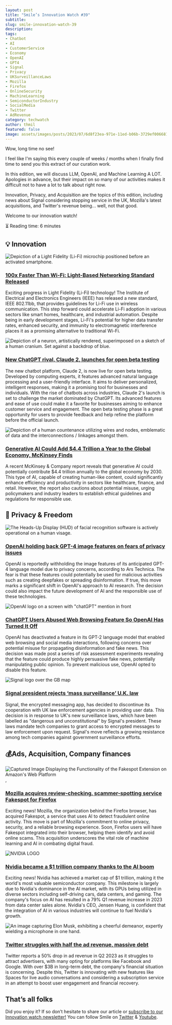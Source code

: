 ```yaml
---
layout: post
title: "Smile’s Innovation Watch #39"
subtitle:
slug: smile-innovation-watch-39
description:
tags:
- Chatbot
- AI
- CustomerService
- Economy
- OpenAI
- GPT4
- Signal
- Privacy
- UKSurveillanceLaws
- Mozilla
- Firefox
- OnlineSecurity
- MachineLearning
- SemiconductorIndustry
- SocialMedia
- Twitter
- AdRevenue
category: techwatch
author: thmil
featured: false
image: assets/images/posts/2023/07/6d8f23ea-971e-11ed-b06b-3729ef006681_1689942937063-claude2_hero_4-760x380.jpg
---
```

Wow, long time no see!

I feel like I'm saying this every couple of weeks / months when I finally find time to send you this extract of our curation work.

In this edition, we will discuss LLM, OpenAI, and Machine Learning A LOT. Apologies in advance, but their impact on so many of our activities makes it difficult not to have a lot to talk about right now.

Innovation, Privacy, and Acquisition are the topics of this edition, including news about Signal considering stopping service in the UK, Mozilla's latest acquisitions, and Twitter's revenue being... well, not that good.

Welcome to our innovation watch!

⏳ Reading time: 6 minutes

## 💡 Innovation

![Depiction of a Light Fidelity (Li-Fi) microchip positioned before an activated smartphone.](/assets/images/posts/2023/07/6d8f23ea-971e-11ed-b06b-3729ef006681_1689942723248-E93zT7HakCqciBbc75KeM4-1200-80.jpg)

### [100x Faster Than Wi-Fi: Light-Based Networking Standard Released](https://www.tomshardware.com/news/li-fi-standard-released)

Exciting progress in Light Fidelity (Li-Fi) technology! The Institute of Electrical and Electronics Engineers (IEEE) has released a new standard, IEEE 802.11bb, that provides guidelines for Li-Fi use in wireless communication. This step forward could accelerate Li-Fi adoption in various sectors like smart homes, healthcare, and industrial automation. Despite being in early development stages, Li-Fi's potential for higher data transfer rates, enhanced security, and immunity to electromagnetic interference places it as a promising alternative to traditional Wi-Fi.

![Depiction of a neuron, artistically rendered, superimposed on a sketch of a human cranium. Set against a backdrop of blue.](/assets/images/posts/2023/07/6d8f23ea-971e-11ed-b06b-3729ef006681_1689942937063-claude2_hero_4-760x380.jpg)

### [New ChatGPT rival, Claude 2, launches for open beta testing](https://arstechnica.com/information-technology/2023/07/new-chatgpt-rival-claude-2-launches-for-open-beta-testing/)

The new chatbot platform, Claude 2, is now live for open beta testing. Developed by computing experts, it features advanced natural language processing and a user-friendly interface. It aims to deliver personalized, intelligent responses, making it a promising tool for businesses and individuals. With the rise of chatbots across industries, Claude 2's launch is set to challenge the market dominated by ChatGPT. Its advanced features and ease of use could make it a favorite for businesses aiming to enhance customer service and engagement. The open beta testing phase is a great opportunity for users to provide feedback and help refine the platform before the official launch.

![Depiction of a human countenance utilizing wires and nodes, emblematic of data and the interconnections / linkages amongst them.](/assets/images/posts/2023/07/6d8f23ea-971e-11ed-b06b-3729ef006681_1689943127004-generative-AI-mckinsey.jpg)

### [Generative AI Could Add $4.4 Trillion a Year to the Global Economy, McKinsey Finds](https://singularityhub.com/2023/06/22/generative-ai-could-add-4-4-trillion-a-year-to-the-global-economy-mckinsey-finds/)

A recent McKinsey & Company report reveals that generative AI could potentially contribute $4.4 trillion annually to the global economy by 2030. This type of AI, capable of creating human-like content, could significantly enhance efficiency and productivity in sectors like healthcare, finance, and retail. However, the report also cautions about potential misuse, urging policymakers and industry leaders to establish ethical guidelines and regulations for responsible use.

## 🗽 Privacy & Freedom

![The Heads-Up Display (HUD) of facial recognition software is actively operational on a human visage.](/assets/images/posts/2023/07/6d8f23ea-971e-11ed-b06b-3729ef006681_1689943291044-facial_recognition_hero_4-760x380.jpg)

### [OpenAI holding back GPT-4 image features on fears of privacy issues](https://arstechnica.com/information-technology/2023/07/report-openai-holding-back-gpt-4-image-features-on-fears-of-privacy-issues/)

OpenAI is reportedly withholding the image features of its anticipated GPT-4 language model due to privacy concerns, according to Ars Technica. The fear is that these features could potentially be used for malicious activities such as creating deepfakes or spreading disinformation. If true, this move marks a significant shift in OpenAI's approach to AI research. The decision could also impact the future development of AI and the responsible use of these technologies.

![OpenAI logo on a screen with "chatGPT" mention in front](/assets/images/posts/2023/07/6d8f23ea-971e-11ed-b06b-3729ef006681_1689943541309-OpenAI-ChatGPT-shutterstock_2241179875-16x9-1-gID_7.jpg)

### [ChatGPT Users Abused Web Browsing Feature So OpenAI Has Turned It Off](https://decrypt.co/147300/openai-disables-web-browse-bing-chatgpt)

OpenAI has deactivated a feature in its GPT-2 language model that enabled web browsing and social media interactions, following concerns over potential misuse for propagating disinformation and fake news. This decision was made post a series of risk assessment experiments revealing that the feature could produce highly persuasive fake news, potentially manipulating public opinion. To prevent malicious use, OpenAI opted to disable this feature.

![Signal logo over the GB map](/assets/images/posts/2023/07/6d8f23ea-971e-11ed-b06b-3729ef006681_1689943451274-uk-online-safety-bill.png)

### [Signal president rejects ‘mass surveillance’ U.K. law](https://signal.org/blog/uk-online-safety-bill/)

Signal, the encrypted messaging app, has decided to discontinue its cooperation with UK law enforcement agencies in providing user data. This decision is in response to UK's new surveillance laws, which have been labelled as "dangerous and unconstitutional" by Signal's president. These laws mandate tech companies to grant access to encrypted messages to law enforcement upon request. Signal's move reflects a growing resistance among tech companies against government surveillance efforts.

## 💰Ads, Acquisition, Company finances

![Captured Image Displaying the Functionality of the Fakespot Extension on Amazon's Web Platform](/assets/images/posts/2023/07/6d8f23ea-971e-11ed-b06b-3729ef006681_1689944013122-Screenshot-2023-05-02-at-4.55.18-PM-760x380.png),

### [Mozilla acquires review-checking, scammer-spotting service Fakespot for Firefox](https://arstechnica.com/gadgets/2023/05/mozilla-acquires-review-checking-scammer-spotting-service-fakespot-for-firefox/)

Exciting news! Mozilla, the organization behind the Firefox browser, has acquired Fakespot, a service that uses AI to detect fraudulent online activity. This move is part of Mozilla's commitment to online privacy, security, and a reliable browsing experience. Soon, Firefox users will have Fakespot integrated into their browser, helping them identify and avoid online scams. This acquisition underscores the vital role of machine learning and AI in combating digital fraud.

![NVIDIA LOGO](/assets/images/posts/2023/07/6d8f23ea-971e-11ed-b06b-3729ef006681_1689945358746-acastro_STK083_04.jpg)

### [Nvidia became a $1 trillion company thanks to the AI boom](https://www.theverge.com/2023/5/30/23742123/nvidia-stock-ai-gpu-1-trillion-market-cap-price-value)

Exciting news! Nvidia has achieved a market cap of $1 trillion, making it the world's most valuable semiconductor company. This milestone is largely due to Nvidia's dominance in the AI market, with its GPUs being utilized in diverse sectors including self-driving cars, data centers, and gaming. The company's focus on AI has resulted in a 79% Q1 revenue increase in 2023 from data center sales alone. Nvidia's CEO, Jensen Huang, is confident that the integration of AI in various industries will continue to fuel Nvidia's growth.

![An image capturing Elon Musk, exhibiting a cheerful demeanor, expertly wielding a microphone in one hand.](/assets/images/posts/2023/07/6d8f23ea-971e-11ed-b06b-3729ef006681_1689945433033-55405-112555-51573-102146-000-lead-Elon-Musk-xl-xl.jpg)

### [Twitter struggles with half the ad revenue, massive debt](https://appleinsider.com/articles/23/07/15/twitter-loses-half-its-ad-revenue-still-weighed-down-by-debt)

Twitter reports a 50% drop in ad revenue in Q2 2023 as it struggles to attract advertisers, with many opting for platforms like Facebook and Google. With over $3B in long-term debt, the company's financial situation is concerning. Despite this, Twitter is innovating with new features like Spaces for live audio conversations and considering a subscription service in an attempt to boost user engagement and financial recovery.

## That’s all folks

Did you enjoy it? If so don’t hesitate to share our article or [subscribe to our Innovation watch newsletter!](https://smile-1.eo.page/w1xpf) You can follow Smile on [Twitter](https://www.twitter.com/GroupeSmile) & [Youtube](http://www.youtube.com/user/SmileOpenSource).
